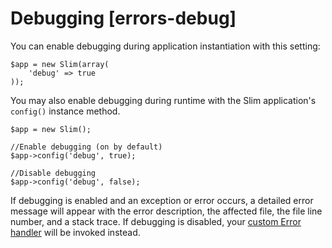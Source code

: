 # Debugging [errors-debug] #

You can enable debugging during application instantiation with this setting:

    $app = new Slim(array(
        'debug' => true
    ));

You may also enable debugging during runtime with the Slim application's `config()` instance method.

    $app = new Slim();

    //Enable debugging (on by default)
    $app->config('debug', true);

    //Disable debugging
    $app->config('debug', false);

If debugging is enabled and an exception or error occurs, a detailed error message will appear with the error description, the affected file, the file line number, and a stack trace. If debugging is disabled, your [custom Error handler](#error-handler) will be invoked instead.